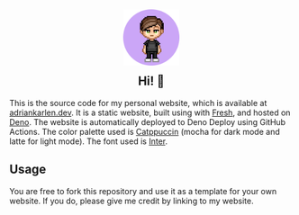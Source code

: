 <h2 align="center">
	<img src="https://raw.githubusercontent.com/adriankarlen/www/main/static/misc/avatar.png" width="100" alt="Logo"/><br/>
	<img src="https://raw.githubusercontent.com/adriankarlen/www/main/static/misc/transparent.png" height="30" width="0px"/>
	Hi! 👋
	<img src="https://raw.githubusercontent.com/catppuccin/catppuccin/main/assets/misc/transparent.png" height="30" width="0px"/>
</h2>

This is the source code for my personal website, which is available at
[adriankarlen.dev](https://adriankarlen.dev). It is a static website, built
using with [Fresh](https://fresh.deno.dev), and hosted on
[Deno](https://deno.com/deploy). The website is automatically deployed to Deno
Deploy using GitHub Actions. The color palette used is
[Catppuccin](https://github.com/catppuccin) (mocha for dark mode and latte for
light mode). The font used is [Inter](https://rsms.me/inter/).

## Usage

You are free to fork this repository and use it as a template for your own
website. If you do, please give me credit by linking to my website.

